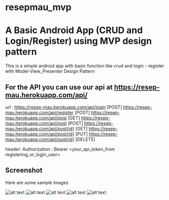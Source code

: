 # resepmau_mvp


# A Basic Android App (CRUD and Login/Register) using MVP design pattern
This is a simple android app with basic function like crud and login - register
with Model-View_Presenter Design Pattern

## For the API you can use our api at https://resep-mau.herokuapp.com/api/
url :
https://resep-mau.herokuapp.com/api/login [POST]
https://resep-mau.herokuapp.com/api/register [POST]
https://resep-mau.herokuapp.com/api/post [GET]
https://resep-mau.herokuapp.com/api/post [POST]
https://resep-mau.herokuapp.com/api/post{id} [GET]
https://resep-mau.herokuapp.com/api/post{id} [PUT]
https://resep-mau.herokuapp.com/api/post{id} [DELETE]

header:
Authorization : Bearer <your_api_token_from registering_or_login_user>

## Screenshot
Here are some sample images

![alt text](https://github.com/ydhnwb/resepmau_mvp/blob/master/screenshots/Screenshot_20190806-000205.png)
![alt text](https://github.com/ydhnwb/resepmau_mvp/blob/master/screenshots/Screenshot_20190806-000212.png)
![alt text](https://github.com/ydhnwb/resepmau_mvp/blob/master/screenshots/Screenshot_20190806-000218.png)
![alt text](https://github.com/ydhnwb/resepmau_mvp/blob/master/screenshots/Screenshot_20190806-000232.png)
![alt text](https://github.com/ydhnwb/resepmau_mvp/blob/master/screenshots/Screenshot_20190806-000236.png)

